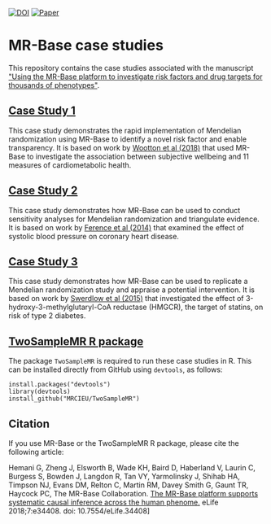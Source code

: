 [![DOI](https://zenodo.org/badge/169761536.svg)](https://zenodo.org/badge/latestdoi/169761536)
[![Paper](https://img.shields.io/badge/Paper-10.12688/wellcomeopenres.15334.1-lightgreen.svg)](https://doi.org/10.12688/wellcomeopenres.15334.1)

# MR-Base case studies

This repository contains the case studies associated with the manuscript ["Using the MR-Base platform to investigate risk factors and drug targets for thousands of phenotypes"](https://doi.org/10.12688/wellcomeopenres.15334.1).

## [Case Study 1](https://github.com/MRCIEU/mrbase_casestudies/tree/master/CaseStudy1)

This case study demonstrates the rapid implementation of Mendelian randomization using MR-Base to identify a novel risk factor and enable transparency. It is based on work by [Wootton et al (2018)](https://doi.org/10.1136/bmj.k3788) that used MR-Base to investigate the association between subjective wellbeing and 11 measures of cardiometabolic health.

## [Case Study 2](https://github.com/MRCIEU/mrbase_casestudies/tree/master/CaseStudy2)

This case study demonstrates how MR-Base can be used to conduct sensitivity analyses for Mendelian randomization and triangulate evidence. It is based on work by [Ference et al (2014)](https://doi.org/10.1161/HYPERTENSIONAHA.113.02734) that examined the effect of systolic blood pressure on coronary heart disease. 

## [Case Study 3](https://github.com/MRCIEU/mrbase_casestudies/tree/master/CaseStudy3)

This case study demonstrates how MR-Base can be used to replicate a Mendelian randomization study and appraise a potential intervention. It is based on work by [Swerdlow et al (2015)](https://doi.org/10.1016/S0140-6736(14)61183-1) that investigated the effect of 3-hydroxy-3-methylglutaryl-CoA reductase (HMGCR), the target of statins, on risk of type 2 diabetes.

## [TwoSampleMR R package](https://github.com/MRCIEU/TwoSampleMR)

The package `TwoSampleMR` is required to run these case studies in R. This can be installed directly from GitHub using `devtools`, as follows:

    install.packages("devtools")
    library(devtools)
    install_github("MRCIEU/TwoSampleMR")

## Citation

If you use MR-Base or the TwoSampleMR R package, please cite the following article:

Hemani G, Zheng J, Elsworth B, Wade KH, Baird D, Haberland V, Laurin C, Burgess S, Bowden J, Langdon R, Tan VY, Yarmolinsky J, Shihab HA, Timpson NJ, Evans DM, Relton C, Martin RM, Davey Smith G, Gaunt TR, Haycock PC, The MR-Base Collaboration. [The MR-Base platform supports systematic causal inference across the human phenome.](https://elifesciences.org/articles/34408) eLife 2018;7:e34408. doi: 10.7554/eLife.34408]
